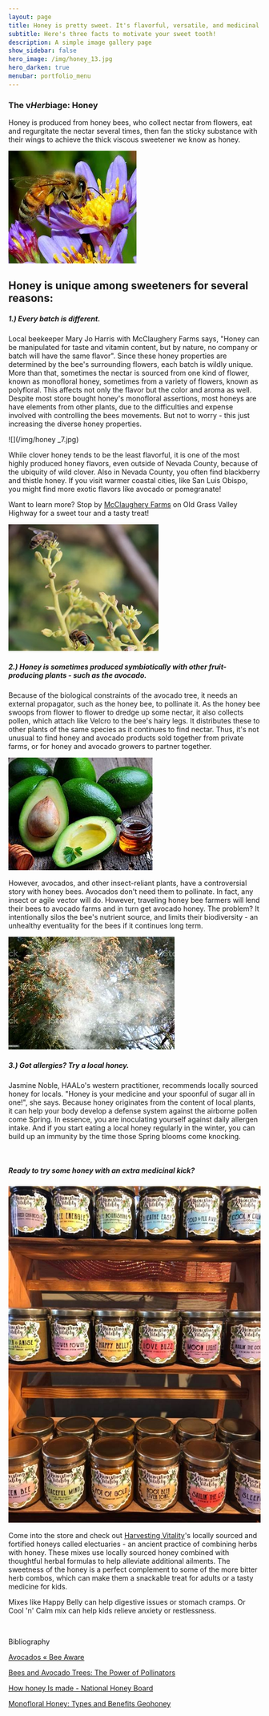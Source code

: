 ```yaml
---
layout: page
title: Honey is pretty sweet. It's flavorful, versatile, and medicinal!
subtitle: Here's three facts to motivate your sweet tooth!
description: A simple image gallery page 
show_sidebar: false
hero_image: /img/honey_13.jpg
hero_darken: true
menubar: portfolio_menu
---
```


### The v*Herb*iage: Honey

Honey is produced from honey bees, who collect nectar from flowers, eat and regurgitate the nectar several times, then fan the sticky substance with their wings to achieve the thick viscous sweetener we know as honey.

![](/img/honey_14.jpg)

## Honey is unique among sweeteners for several reasons:

##### 1.) Every batch is different. 

Local beekeeper Mary Jo Harris with McClaughery Farms says, "Honey can be manipulated for taste and vitamin content, but by nature, no company or batch will have the same flavor". Since these honey properties are determined by the bee's surrounding flowers, each batch is wildly unique. More than that, sometimes the nectar is sourced from one kind of flower, known as monofloral honey, sometimes from a variety of flowers, known as polyfloral. This affects not only the flavor but the color and aroma as well. Despite most store bought honey's monofloral assertions, most honeys are have elements from other plants, due to the difficulties and expense involved with controlling the bees movements. But not to worry - this just increasing the diverse honey properties.

![](/img/honey _7.jpg)

While clover honey tends to be the least flavorful, it is one of the most highly produced honey flavors, even outside of Nevada County, because of the ubiquity of wild clover. Also in Nevada County, you often find blackberry and thistle honey. If you visit warmer coastal cities, like San Luis Obispo, you might find more exotic flavors like avocado or pomegranate!

Want to learn more? Stop by [McClaughery Farms](http://www.mcclaughryfarms.com/?msclkid=f63f6482b53911ec9ef3b719d2d849c3) on Old Grass Valley Highway for a sweet tour and a tasty treat!

![](/img/honey_6.jpg)

##### 2.) Honey is sometimes produced symbiotically with other fruit-producing plants - such as the avocado. 

Because of the biological constraints of the avocado tree, it needs an external propagator, such as the honey bee, to pollinate it. As the honey bee swoops from flower to flower to dredge up some nectar, it also collects pollen, which attach like Velcro to the bee's hairy legs. It distributes these to other plants of the same species as it continues to find nectar. Thus, it's not unusual to find honey and avocado products sold together from private farms, or for honey and avocado growers to partner together.

![](/img/honey_15.jpg)

However, avocados, and other insect-reliant plants, have a controversial story with honey bees. Avocados don't need them to pollinate. In fact, any insect or agile vector will do. However, traveling honey bee farmers will lend their bees to avocado farms and in turn get avocado honey. The problem? It intentionally silos the bee's nutrient source, and limits their biodiversity - an unhealthy eventuality for the bees if it continues long term. 

![](/img/honey_16.jpg)

##### 3.) Got allergies? Try a local honey.

Jasmine Noble, HAALo's western practitioner, recommends locally sourced honey for locals. "Honey is your medicine and your spoonful of sugar all in one!", she says. Because honey originates from the content of local plants, it can help your body develop a defense system against the airborne pollen come Spring. In essence, you are inoculating yourself against daily allergen intake. And if you start eating a local honey regularly in the winter, you can build up an immunity by the time those Spring blooms come knocking.

​	

##### Ready to try some honey with an extra medicinal kick?

![](/img/honey.jpg)

Come into the store and check out [Harvesting Vitality](http://www.mcclaughryfarms.com/?msclkid=f63f6482b53911ec9ef3b719d2d849c3)'s locally sourced and fortified honeys called electuaries - an ancient practice of combining herbs with honey. These mixes use locally sourced honey combined with thoughtful herbal formulas to help alleviate additional ailments. The sweetness of the honey is a perfect complement to some of the more bitter herb combos, which can make them a snackable treat for adults or a tasty medicine for kids.

Mixes like Happy Belly can help digestive issues or stomach cramps. Or Cool 'n' Calm mix can help kids relieve anxiety or restlessness.

​    

Bibliography

[Avocados « Bee Aware](https://beeaware.org.au/pollination/pollinator-reliant-crops/avocados/?msclkid=d9d4e1aab52111ec8eac0f66bde13a7b)

[Bees and Avocado Trees: The Power of Pollinators](https://greenarborists.com/bees-and-avocado-trees-the-power-of-pollinators/?msclkid=4a4a10ccb52111ec898763e4a248dff3)

[How honey Is made - National Honey Board](https://beeaware.org.au/pollination/pollinator-reliant-crops/avocados/?msclkid=d9d4e1aab52111ec8eac0f66bde13a7b)

[Monofloral Honey: Types and Benefits Geohoney](https://blog.geohoney.com/what-is-monofloral-honey-types-and-benefits?msclkid=313e144cb52b11ec94d8be11c24be341)

